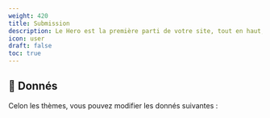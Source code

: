 ```yaml
---
weight: 420
title: Submission
description: Le Hero est la première parti de votre site, tout en haut, qui acroche vote "lecteur"
icon: user
draft: false
toc: true
---
```

## 🎲 Donnés
Celon les thèmes, vous pouvez modifier les donnés suivantes :
